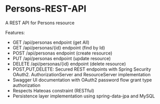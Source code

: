 # Persons-REST-API
A REST API for Persons resource

Features:
- GET /api/personas endpoint (get All)
- GET /api/personas/{id} endpoint (find by Id)
- POST /api/personas endpoint (create resource)
- PUT /api/personas endpoint (update resource)
- DELETE /api/personas/{id} endpoint (delete resource)
- POST,PUT,DELETE: Secured REST endpoints with Spring Security OAuth2. AuthorizationServer and ResourceServer implementation
- Swagger UI documentation with OAuth2 password flow grant type authorization
- Respects Hateoas constraint (RESTful)
- Persistence layer implementation using spring-data-jpa and MySQL
